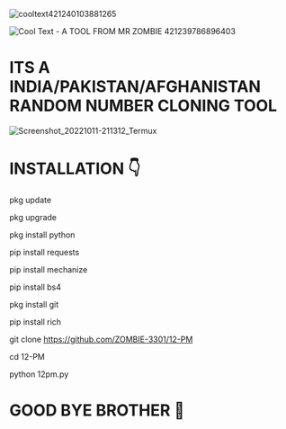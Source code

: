 ![cooltext421240103881265](https://user-images.githubusercontent.com/103543395/195254613-7dcfdd82-6343-44a3-a271-1395ebc44e60.gif)

![Cool Text - A TOOL FROM MR ZOMBIE 421239786896403](https://user-images.githubusercontent.com/103543395/195253579-51315ca3-a58a-4a7e-a942-f5d547e89586.png)

# ITS A INDIA/PAKISTAN/AFGHANISTAN RANDOM NUMBER CLONING TOOL
![Screenshot_20221011-211312_Termux](https://user-images.githubusercontent.com/103543395/195132157-03154a86-8278-45bc-b3ce-1d56999fbe43.jpg)
# INSTALLATION 👇
pkg update 

pkg upgrade 

pkg install python 

pip install requests 

pip install mechanize 

pip install bs4 

pkg install git 

pip install rich 

git clone https://github.com/ZOMBIE-3301/12-PM

cd 12-PM

python 12pm.py


# GOOD BYE BROTHER 💓
